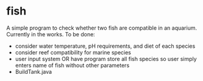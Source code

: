 # fish

A simple program to check whether two fish are compatible in an aquarium.
Currently in the works.
To be done: 
- consider water temperature, pH requirements, and diet of each species
- consider reef compatibility for marine species
- user input system OR have program store all fish species so user simply enters name of fish without other parameters
- BuildTank.java
